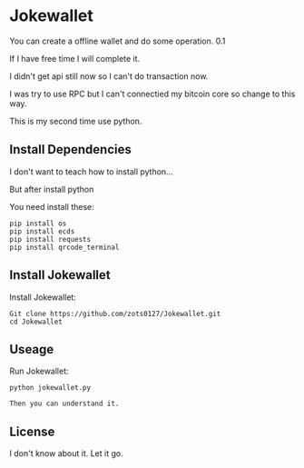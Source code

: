 # Jokewallet
You can create a offline wallet and do some operation. 0.1

If I have free time I will complete it.

I didn't get api still now so I can't do transaction now.

I was try to use RPC but I can't connectied my bitcoin core so change to this way.

This is my second time use python.

## Install Dependencies
I don't want to teach how to install python...

But after install python

You need install these:

    pip install os
    pip install ecds
    pip install requests
    pip install qrcode_terminal


## Install Jokewallet
Install Jokewallet:

    Git clone https://github.com/zots0127/Jokewallet.git
    cd Jokewallet

## Useage
Run Jokewallet:

    python jokewallet.py

    Then you can understand it.

## License

I don't know about it. Let it go.
